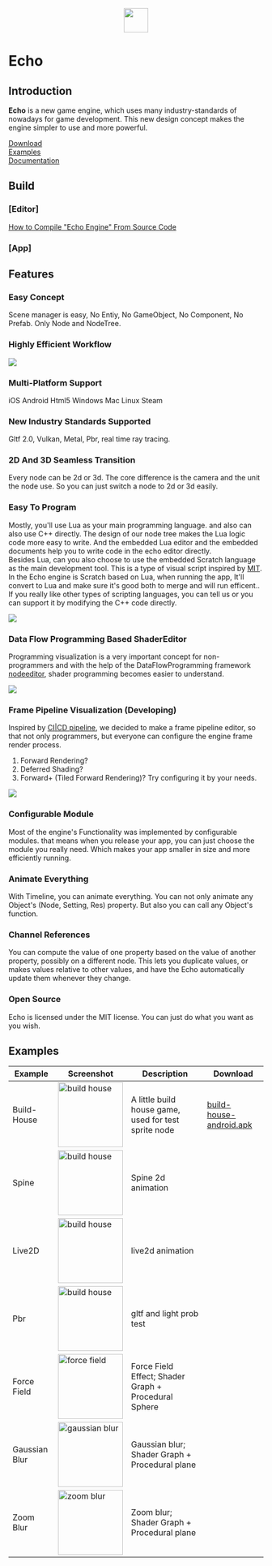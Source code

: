 <p align="center">
    <img width="48" height="48" src="https://raw.githubusercontent.com/timi-liuliang/echo/master/editor/echo/Resource/App.ico">
</p>  

# Echo

## Introduction  

**Echo** is a new game engine, which uses many industry-standards of nowadays for game development. This new design concept makes the engine simpler to use and more powerful.

[Download](https://github.com/timi-liuliang/echo/releases)   
[Examples](https://github.com/timi-liuliang/echo-examples)  
[Documentation](https://github.com/timi-liuliang/echo/wiki)  

## Build
### [Editor]   
[How to Compile "Echo Engine" From Source Code](https://github.com/timi-liuliang/echo/wiki/Compile-Echo-From-Source-Code)

### [App]   

## Features

### Easy Concept  
Scene manager is easy, No Entiy, No GameObject, No Component, No Prefab. Only Node and NodeTree.

###  Highly Efficient Workflow   
![](https://media.githubusercontent.com/media/timi-liuliang/echo-download/master/images/intro/echo.png)  

### Multi-Platform Support  
iOS Android Html5 Windows Mac Linux Steam  

### New Industry Standards Supported
Gltf 2.0, Vulkan, Metal, Pbr, real time ray tracing.

### 2D And 3D Seamless Transition  
Every node can be 2d or 3d. The core difference is the camera and the unit the node use. So you can just switch a node to 2d or 3d easily.

### Easy To Program  
Mostly, you'll use Lua as your main programming language. and also can also use C++ directly. The design of our node tree makes the Lua logic code more easy to write. And the embedded Lua editor and the embedded documents help you to write code in the echo editor directly.   
Besides Lua, can you also choose to use the embedded Scratch language as the main development tool. This is a type of visual script inspired by [MIT](https://scratch.mit.edu/). In the Echo engine is Scratch based on Lua, when running the app, It'll convert to Lua and make sure it's good both to merge and will run efficent..   
If you really like other types of scripting languages, you can tell us or you can support it by modifying the C++ code directly.

![](https://media.githubusercontent.com/media/timi-liuliang/echo-download/master/images/intro/echo1.png)   

### Data Flow Programming Based ShaderEditor
Programming visualization is a very important concept for non-programmers and with the help of the DataFlowProgramming framework [nodeeditor](https://github.com/paceholder/nodeeditor), shader programming becomes easier to understand.

![](https://media.githubusercontent.com/media/timi-liuliang/echo-download/master/images/intro/shadereditor.png)   

### Frame Pipeline Visualization (Developing)
Inspired by [CI|CD pipeline](https://semaphoreci.com/blog/cicd-pipeline), we decided to make a frame pipeline editor, so that not only programmers, but everyone can configure the engine frame render process.   
1. Forward Rendering?   
2. Deferred Shading?    
3. Forward+ (Tiled Forward Rendering)?
Try configuring it by your needs.

![](https://media.githubusercontent.com/media/timi-liuliang/echo-download/master/images/intro/framepipeline.png)   

### Configurable Module   
Most of the engine's Functionality was implemented by configurable modules. that means when you release your app, you can just choose the module you really need. Which makes your app smaller in size and more efficiently running.

### Animate Everything   
With Timeline, you can animate everything. You can not only animate any Object's (Node, Setting, Res) property. But also you can call any Object's function.

### Channel References
You can compute the value of one property based on the value of another property, possibly on a different node. This lets you duplicate values, or makes values relative to other values, and have the Echo automatically update them whenever they change.

### Open Source  
Echo is licensed under the MIT license. You can just do what you want as you wish.

## Examples
|Example|Screenshot|Description|Download|
|---|---|---|---|
|Build-House|<img src="https://github.com/timi-liuliang/echo-examples/blob/master/ads/build_house.gif?raw=true" alt="build house"  height="128px" />|A little build house game, used for test sprite node|[build-house-android.apk](https://github.com/timi-liuliang/echo-examples/releases/tag/build-house-1.0)|
|Spine|<img src="https://github.com/timi-liuliang/echo-examples/raw/master/ads/spine.gif?raw=true" alt="build house"  height="128px" />|Spine 2d animation|
|Live2D|<img src="https://github.com/timi-liuliang/echo-examples/raw/master/ads/live2d.gif?raw=true" alt="build house"  height="128px" />|live2d animation|
|Pbr|<img src="https://github.com/timi-liuliang/echo-examples/raw/master/ads/cubemap.png?raw=true" alt="build house"  height="128px" />|gltf and light prob test|
|Force Field|<img src="https://github.com/timi-liuliang/echo-examples/blob/master/ads/forcefield.gif?raw=true" alt="force field"  height="128px" />|Force Field Effect; Shader Graph + Procedural Sphere|
|Gaussian Blur|<img src="https://github.com/timi-liuliang/echo-examples/blob/master/ads/gaussianblur.png?raw=true" alt="gaussian blur"  height="128px" />|Gaussian blur; Shader Graph + Procedural plane|
|Zoom Blur|<img src="https://github.com/timi-liuliang/echo-examples/blob/master/ads/zoomblur.png?raw=true" alt="zoom blur"  height="128px" />|Zoom blur; Shader Graph + Procedural plane|
